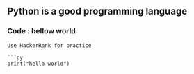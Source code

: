 ## Python is a good programming language
### Code : hellow world

```admonish tip
Use HackerRank for practice

```py
print("hello world")
```